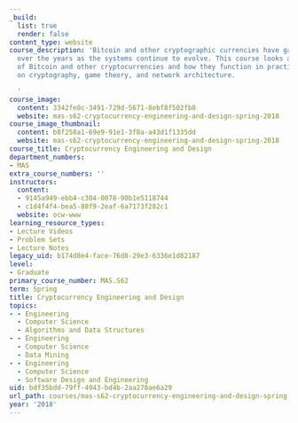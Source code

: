 ```yaml
---
_build:
  list: true
  render: false
content_type: website
course_description: 'Bitcoin and other cryptographic currencies have gained attention
  over the years as the systems continue to evolve. This course looks at the design
  of Bitcoin and other cryptocurrencies and how they function in practice, focusing
  on cryptography, game theory, and network architecture.

  '
course_image:
  content: 3342fe0c-3491-729d-5671-8ebf8f502fb8
  website: mas-s62-cryptocurrency-engineering-and-design-spring-2018
course_image_thumbnail:
  content: b8f258a1-69e9-91e1-3f8a-a43d1f1335dd
  website: mas-s62-cryptocurrency-engineering-and-design-spring-2018
course_title: Cryptocurrency Engineering and Design
department_numbers:
- MAS
extra_course_numbers: ''
instructors:
  content:
  - 9145a949-ebb4-c304-0078-90b1e5118744
  - c1d4f4f4-bea5-88f9-2eaf-6a7173f282c1
  website: ocw-www
learning_resource_types:
- Lecture Videos
- Problem Sets
- Lecture Notes
legacy_uid: b174d8e4-face-76d8-29e3-6336e1d82187
level:
- Graduate
primary_course_number: MAS.S62
term: Spring
title: Cryptocurrency Engineering and Design
topics:
- - Engineering
  - Computer Science
  - Algorithms and Data Structures
- - Engineering
  - Computer Science
  - Data Mining
- - Engineering
  - Computer Science
  - Software Design and Engineering
uid: bdf35bdd-79ff-4943-bd4b-2aa278ae6a29
url_path: courses/mas-s62-cryptocurrency-engineering-and-design-spring-2018
year: '2018'
---
```

